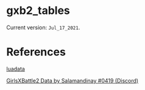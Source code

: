 # gxb2_tables

Current version: `Jul_17_2021`.

# References

[luadata](https://github.com/leafvmaple/luadata)

[GirlsXBattle2 Data by Salamandinay #0419 (Discord)](https://docs.google.com/spreadsheets/d/14LepRzkMoStHXfFlnGFAPcUH99zCoALY6m0qysrRlgA/edit#gid=1187364502)
